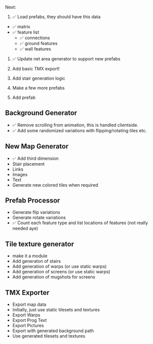 Next:
1. ✅ Load prefabs, they should have this data
- ✅ matrix
- ✅ feature list
    - ✅ connections
    - ✅ ground features
    - ✅ wall features

1. ✅ Update net area generator to support new prefabs

1. Add basic TMX export!

1. Add stair generation logic 

1. Make a few more prefabs

1. Add prefab 


## Background Generator
- ✅ Remove scrolling from animation, this is handled clientside.
- ✅ Add some randomized variations with flipping/rotating tiles etc.

## New Map Generator
- ✅ Add third dimension
- Stair placement
- Links
- Images
- Text
- Generate new colored tiles when required

## Prefab Processor
- Generate flip variations
- Generate rotate variations
- ✅ Count each feature type and list locations of features (not really needed aye)

## Tile texture generator
- make it a module
- Add generaton of stairs
- Add generation of warps (or use static warps)
- Add generation of screens (or use static warps)
- Add generation of mugshots for screens

## TMX Exporter
- Export map data
- Initially, just use static tilesets and textures
- Export Warps
- Export Prog Text
- Export Pictures
- Export with generated background path
- Use generated tilesets and textures